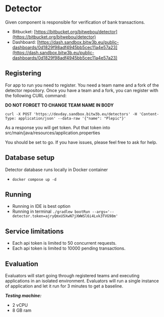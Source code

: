 # Detector

Given component is responsible for verification of bank transactions.

* Bitbucket: [https://bitbucket.org/bitwebou/detector](https://bitbucket.org/bitwebou/detector)
* Dashboard: [https://dash.sandbox.bitw3b.eu/public-dashboards/0d1829f98adf4945bb5cec11a4e57a23](https://dash.sandbox.bitw3b.eu/public-dashboards/0d1829f98adf4945bb5cec11a4e57a23)

## Registering

For app to run you need to register. You need a team name and a fork of the detector repository.
Once you have  a team and a fork, you can register with the following CURL command:

**DO NOT FORGET TO CHANGE TEAM NAME IN BODY**

`curl -X POST 'https://devday.sandbox.bitw3b.eu/detectors' -H 'Content-Type: application/json' --data-raw '{"name": "Plepic"}'`

As a response you will get token. Put that token into src/main/java/resources/application.properties

You should be set to go. If you have issues, please feel free to ask for help. 

## Database setup

Detector database runs locally in Docker container
* `docker compose up -d`

## Running

* Running in IDE is best option
* Running in terminal `./gradlew bootRun --args='--detector.token=ajryQmxU5XwN7jXWWSl6i4Lvk3TVG98m'`

## Service limitations

* Each api token is limited to 50 concurrent requests.
* Each api token is limited to 10000 pending transactions.

## Evaluation

Evaluators will start going through registered teams and executing applications in an isolated environment.
Evaluators will run a single instance of application and let it run for 3 minutes to get a baseline. 

***Testing machine:***
* 2 vCPU 
* 8 GB ram
